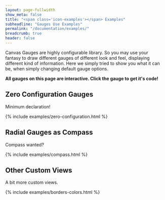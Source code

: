 ```yaml
---
layout: page-fullwidth
show_meta: false
title: "<span class='icon-examples'></span> Examples"
subheadline: "Gauges Use Examples"
permalink: "/documentation/examples/"
breadcrumb: true
header: false
---
```

<script src="https://cdn.rawgit.com/google/code-prettify/master/loader/run_prettify.js"></script>
<script src="/assets/js/jquery-3.1.0.min.js"></script>
<script src="/assets/js/gauge.min.js"></script>
<style>
.example { min-height: 200px }
.example canvas { cursor: pointer; cursor:hand }
</style>
<script>
function showCode(canvas) {
    let code = canvas.parentNode.getElementsByTagName('pre')[0];
    code.style.top = (window.innerHeight - code.offsetHeight) / 2 + 'px';
    code.style.left = (window.innerWidth - code.offsetWidth) / 2 + 'px';
    code.style.visibility = 'visible';
}
</script>

Canvas Gauges are highly configurable library. So you may use your fantasy to draw different gauges of different look and feel, displaying different kind of information. Here we simply tried to show you what it can be, when simply changing default gauge options.

**All gauges on this page are interactive. Click the gauge to get it's code!**

## Zero Configuration Gauges

Minimum declaration!

{% include examples/zero-configuration.html %}

## Radial Gauges as Compass

Compass wanted?

{% include examples/compass.html %}


## Other Custom Views

A bit more custom views.

{% include examples/borders-colors.html %}


<script src="/assets/js/code-sample.js"></script>
